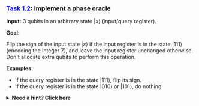 ### <span style="color:blue">Task 1.2</span>: Implement a phase oracle

**Input:**
  3 qubits in an arbitrary state $|x\rangle$ (input/query register).

**Goal:**

Flip the sign of the input state $|x\rangle$ if the input register is in
the state $|111\rangle$ (encoding the integer $7$), and leave the input register unchanged otherwise.  
Don't allocate extra qubits to perform this operation.

**Examples:**

* If the query register is in the state $|111\rangle$, flip its sign.
* If the query register is in the state $|010\rangle$ or $|101\rangle$, do nothing.

<details>
  <summary><b>Need a hint? Click here</b></summary>
  To solve this problem, you need to find a gate that will only flip the sign of the $|111\rangle$ basis state.  Which single-qubit gate flips the sign of the basis state $|1\rangle$ but not $|0\rangle$? How can you modify this gate to solve this problem?
</details>

